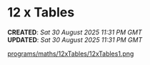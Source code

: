 # 12 x Tables

**CREATED**: *Sat 30 August 2025 11:31 PM GMT*  
**UPDATED**: *Sat 30 August 2025 11:31 PM GMT*  

[programs/maths/12xTables/12xTables1.png](programs/maths/12xTables/12xTables1.png)
